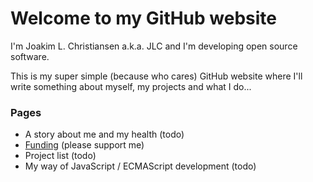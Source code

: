 # Welcome to my GitHub website
I'm Joakim L. Christiansen a.k.a. JLC and I'm developing open source software.

This is my super simple (because who cares) GitHub website where I'll write something about myself, my projects and what I do...

### Pages
- A story about me and my health (todo)
- [Funding](funding.md) (please support me)
- Project list (todo)
- My way of JavaScript / ECMAScript development (todo)
